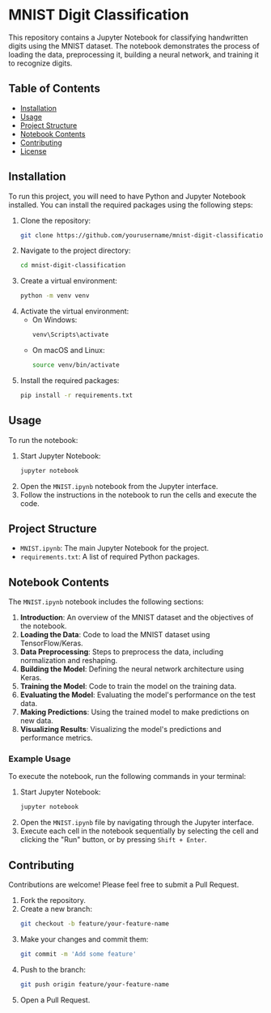 # MNIST Digit Classification

This repository contains a Jupyter Notebook for classifying handwritten digits using the MNIST dataset. The notebook demonstrates the process of loading the data, preprocessing it, building a neural network, and training it to recognize digits.

## Table of Contents
- [Installation](#installation)
- [Usage](#usage)
- [Project Structure](#project-structure)
- [Notebook Contents](#notebook-contents)
- [Contributing](#contributing)
- [License](#license)

## Installation

To run this project, you will need to have Python and Jupyter Notebook installed. You can install the required packages using the following steps:

1. Clone the repository:
    ```sh
    git clone https://github.com/yourusername/mnist-digit-classification.git
    ```
2. Navigate to the project directory:
    ```sh
    cd mnist-digit-classification
    ```
3. Create a virtual environment:
    ```sh
    python -m venv venv
    ```
4. Activate the virtual environment:
    - On Windows:
        ```sh
        venv\Scripts\activate
        ```
    - On macOS and Linux:
        ```sh
        source venv/bin/activate
        ```
5. Install the required packages:
    ```sh
    pip install -r requirements.txt
    ```

## Usage

To run the notebook:

1. Start Jupyter Notebook:
    ```sh
    jupyter notebook
    ```
2. Open the `MNIST.ipynb` notebook from the Jupyter interface.
3. Follow the instructions in the notebook to run the cells and execute the code.

## Project Structure

- `MNIST.ipynb`: The main Jupyter Notebook for the project.
- `requirements.txt`: A list of required Python packages.

## Notebook Contents

The `MNIST.ipynb` notebook includes the following sections:

1. **Introduction**: An overview of the MNIST dataset and the objectives of the notebook.
2. **Loading the Data**: Code to load the MNIST dataset using TensorFlow/Keras.
3. **Data Preprocessing**: Steps to preprocess the data, including normalization and reshaping.
4. **Building the Model**: Defining the neural network architecture using Keras.
5. **Training the Model**: Code to train the model on the training data.
6. **Evaluating the Model**: Evaluating the model's performance on the test data.
7. **Making Predictions**: Using the trained model to make predictions on new data.
8. **Visualizing Results**: Visualizing the model's predictions and performance metrics.

### Example Usage

To execute the notebook, run the following commands in your terminal:

1. Start Jupyter Notebook:
    ```sh
    jupyter notebook
    ```
2. Open the `MNIST.ipynb` file by navigating through the Jupyter interface.
3. Execute each cell in the notebook sequentially by selecting the cell and clicking the "Run" button, or by pressing `Shift + Enter`.

## Contributing

Contributions are welcome! Please feel free to submit a Pull Request.

1. Fork the repository.
2. Create a new branch:
    ```sh
    git checkout -b feature/your-feature-name
    ```
3. Make your changes and commit them:
    ```sh
    git commit -m 'Add some feature'
    ```
4. Push to the branch:
    ```sh
    git push origin feature/your-feature-name
    ```
5. Open a Pull Request.

